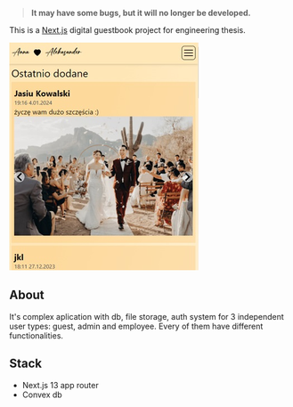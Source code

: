 > **It may have some bugs, but it will no longer be developed.**

This is a [Next.js](https://nextjs.org/) digital guestbook project for engineering thesis.

![Alt text](images/1.jpg)

## About

It's complex aplication with db, file storage, auth system for 3 independent user types: guest, admin and employee. Every of them have different functionalities.



## Stack

- Next.js 13 app router
- Convex db

